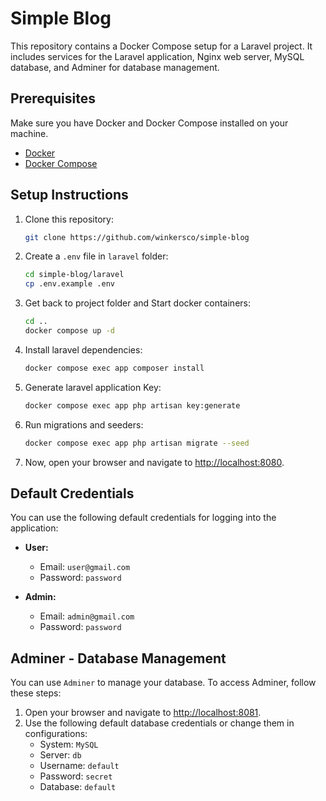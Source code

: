# Simple Blog

This repository contains a Docker Compose setup for a Laravel project. It includes services for the Laravel application, Nginx web server, MySQL database, and Adminer for database management.

## Prerequisites

Make sure you have Docker and Docker Compose installed on your machine.

- [Docker](https://www.docker.com/get-started)
- [Docker Compose](https://docs.docker.com/compose/install/)

## Setup Instructions

1. Clone this repository:
   ```bash
   git clone https://github.com/winkersco/simple-blog
   ```

2. Create a `.env` file in `laravel` folder:
   ```bash
   cd simple-blog/laravel
   cp .env.example .env
   ```

3. Get back to project folder and Start docker containers:
   ```bash
   cd ..
   docker compose up -d
   ```

4. Install laravel dependencies:
   ```bash
   docker compose exec app composer install
   ```

5. Generate laravel application Key:
   ```bash
   docker compose exec app php artisan key:generate
   ```

6. Run migrations and seeders:
   ```bash
   docker compose exec app php artisan migrate --seed
   ```
7. Now, open your browser and navigate to [http://localhost:8080](http://localhost:8080).

## Default Credentials

You can use the following default credentials for logging into the application:

- **User:**
  - Email: `user@gmail.com`
  - Password: `password`

- **Admin:**
  - Email: `admin@gmail.com`
  - Password: `password`

## Adminer - Database Management

You can use `Adminer` to manage your database. To access Adminer, follow these steps:

1. Open your browser and navigate to [http://localhost:8081](http://localhost:8081).
2. Use the following default database credentials or change them in configurations:
   - System: `MySQL`
   - Server: `db`
   - Username: `default`
   - Password: `secret`
   - Database: `default`
    

